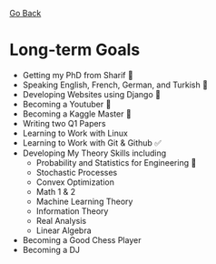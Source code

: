 [Go Back](https://github.com/arm-on/plan/blob/main/README.md)
# Long-term Goals

- Getting my PhD from Sharif :hammer:
- Speaking English, French, German, and Turkish :hammer:
- Developing Websites using Django :hammer:
- Becoming a Youtuber :hammer:
- Becoming a Kaggle Master :beer:
- Writing two Q1 Papers
- Learning to Work with Linux
- Learning to Work with Git & Github :white_check_mark:
- Developing My Theory Skills including
    - Probability and Statistics for Engineering :hammer:
    - Stochastic Processes
    - Convex Optimization
    - Math 1 & 2
    - Machine Learning Theory
    - Information Theory
    - Real Analysis
    - Linear Algebra
- Becoming a Good Chess Player
- Becoming a DJ